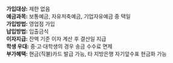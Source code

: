 **가입대상:** 제한 없음  
**예금과목:** 보통예금, 자유저축예금, 기업자유예금 중 택일  
**가입방법:** 영업점 가입  
**납입방법:** 입출금식  
**이자지급:** 잔액 기준 이자 계산 후 결산일 지급  
**학생 우대:** 중·고·대학생의 경우 송금 수수료 면제  
**부가혜택:** 현금(직불)카드 발급 가능, 타 지방은행 자기앞수표 현금화 가능